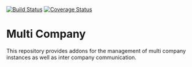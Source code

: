 [![Build Status](https://travis-ci.org/OCA/multi-company.svg?branch=12.0)](https://travis-ci.org/OCA/multi-company)
[![Coverage Status](https://coveralls.io/repos/OCA/multi-company/badge.png?branch=12.0)](https://coveralls.io/r/OCA/multi-company?branch=12.0)

Multi Company
=============

This repository provides addons for the management of multi company instances
as well as inter company communication.




